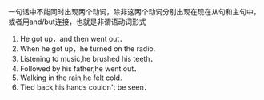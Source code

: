 一句话中不能同时出现两个动词，除非这两个动词分别出现在现在从句和主句中，或者用and/but连接，也就是非谓语动词形式


1. He got up，and then went out．
2. When he got up，he turned on the radio.
3. Listening to music,he brushed his teeth．
4. FoIIowed by his father,he went out．
5. Walking in the rain,he felt cold.
6. Tied back,his hands couldn't be seen．
